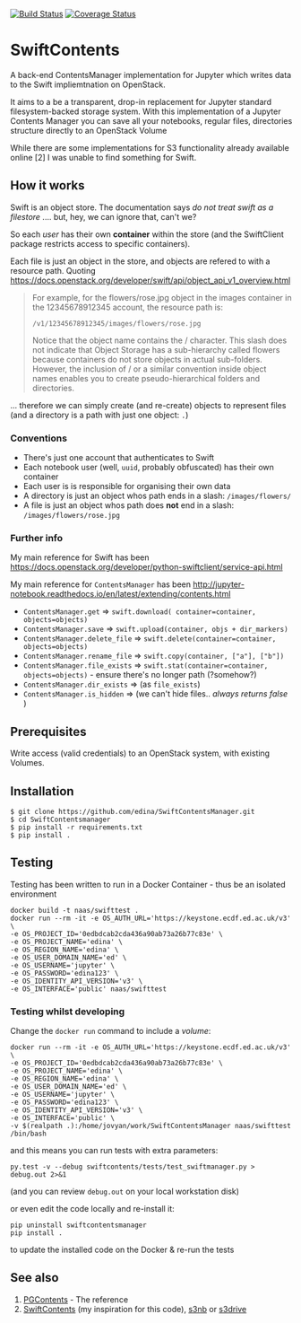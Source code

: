 
[![Build Status](https://travis-ci.org/danielfrg/SwiftContents.svg?branch=master)](https://travis-ci.org/danielfrg/SwiftContents)
[![Coverage Status](https://coveralls.io/repos/github/danielfrg/SwiftContents/badge.svg?branch=master)](https://coveralls.io/github/danielfrg/SwiftContents?branch=master)

# SwiftContents

A back-end ContentsManager implementation for Jupyter which writes data to the Swift impliemtnation on OpenStack.

It aims to a be a transparent, drop-in replacement for Jupyter standard filesystem-backed storage system.
With this implementation of a Jupyter Contents Manager you can save all your notebooks, regular files, directories
structure directly to an OpenStack Volume

While there are some implementations for S3 functionality already available online [2] I was unable to find something for Swift.

## How it works

Swift is an object store. The documentation says _do not treat swift as a filestore_ .... but, hey, we can ignore that, can't we?

So each _user_ has their own **container** within the store (and the SwiftClient package restricts access to specific containers).

Each file is just an object in the store, and objects are refered to with a resource path. Quoting https://docs.openstack.org/developer/swift/api/object_api_v1_overview.html

>For example, for the flowers/rose.jpg object in the images container in the 12345678912345 account, the resource path is:
>
> `/v1/12345678912345/images/flowers/rose.jpg`
>
>Notice that the object name contains the / character. This slash does not indicate that Object Storage has a sub-hierarchy called flowers because containers do not store objects in actual sub-folders. However, the inclusion of / or a similar convention inside object names enables you to create pseudo-hierarchical folders and directories.

... therefore we can simply create (and re-create) objects to represent files (and a directory is a path with just one object: `.`)

### Conventions

* There's just one account that authenticates to Swift
* Each notebook user (well, `uuid`, probably obfuscated) has their own container
* Each user is is responsible for organising their own data
* A directory is just an object whos path ends in a slash: `/images/flowers/`
* A file is just an object whos path does **not** end in a slash: `/images/flowers/rose.jpg`

### Further info

My main reference for Swift has been https://docs.openstack.org/developer/python-swiftclient/service-api.html

My main reference for `ContentsManager` has been http://jupyter-notebook.readthedocs.io/en/latest/extending/contents.html

* `ContentsManager.get` => `swift.download( container=container, objects=objects)`
* `ContentsManager.save` => `swift.upload(container, objs + dir_markers)`
* `ContentsManager.delete_file` => `swift.delete(container=container, objects=objects)`
* `ContentsManager.rename_file` => `swift.copy(container, ["a"], ["b"])`
* `ContentsManager.file_exists` => `swift.stat(container=container, objects=objects)` - ensure there's no longer path (?somehow?)
* `ContentsManager.dir_exists` => (as `file_exists`)
* `ContentsManager.is_hidden` => (we can't hide files.. _always returns false_ )

## Prerequisites

Write access (valid credentials) to an OpenStack system, with existing Volumes.

## Installation

```
$ git clone https://github.com/edina/SwiftContentsManager.git
$ cd SwiftContentsmanager
$ pip install -r requirements.txt
$ pip install .
```

## Testing
Testing has been written to run in a Docker Container - thus be an isolated environment

```
docker build -t naas/swifttest .
docker run --rm -it -e OS_AUTH_URL='https://keystone.ecdf.ed.ac.uk/v3' \
-e OS_PROJECT_ID='0edbdcab2cda436a90ab73a26b77c83e' \
-e OS_PROJECT_NAME='edina' \
-e OS_REGION_NAME='edina' \
-e OS_USER_DOMAIN_NAME='ed' \
-e OS_USERNAME='jupyter' \
-e OS_PASSWORD='edina123' \
-e OS_IDENTITY_API_VERSION='v3' \
-e OS_INTERFACE='public' naas/swifttest
```
### Testing whilst developing

Change the `docker run` command to include a _volume_:

```
docker run --rm -it -e OS_AUTH_URL='https://keystone.ecdf.ed.ac.uk/v3' \
-e OS_PROJECT_ID='0edbdcab2cda436a90ab73a26b77c83e' \
-e OS_PROJECT_NAME='edina' \
-e OS_REGION_NAME='edina' \
-e OS_USER_DOMAIN_NAME='ed' \
-e OS_USERNAME='jupyter' \
-e OS_PASSWORD='edina123' \
-e OS_IDENTITY_API_VERSION='v3' \
-e OS_INTERFACE='public' \
-v $(realpath .):/home/jovyan/work/SwiftContentsManager naas/swifttest /bin/bash
```

and this means you can run tests with extra parameters:

```
py.test -v --debug swiftcontents/tests/test_swiftmanager.py > debug.out 2>&1
```
(and you can review `debug.out` on your local workstation disk)

or even edit the code locally and re-install it:

```
pip uninstall swiftcontentsmanager
pip install .
```

to update the installed code on the Docker & re-run the tests

## See also

1. [PGContents](https://github.com/quantopian/pgcontents) - The reference
2. [SwiftContents](https://github.com/danielfrg/SwiftContents) (my inspiration for this code), [s3nb](https://github.com/monetate/s3nb) or [s3drive](https://github.com/stitchfix/s3drive)
